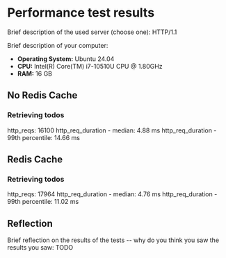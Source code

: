 # Performance test results

Brief description of the used server (choose one): HTTP/1.1

Brief description of your computer:
- **Operating System:** Ubuntu 24.04
- **CPU:** Intel(R) Core(TM) i7-10510U CPU @ 1.80GHz
- **RAM:** 16 GB

## No Redis Cache

### Retrieving todos

http_reqs: 16100
http_req_duration - median: 4.88 ms
http_req_duration - 99th percentile: 14.66 ms

## Redis Cache

### Retrieving todos

http_reqs: 17964
http_req_duration - median: 4.76 ms
http_req_duration - 99th percentile: 11.02 ms

## Reflection

Brief reflection on the results of the tests -- why do you think you saw the results you saw: TODO